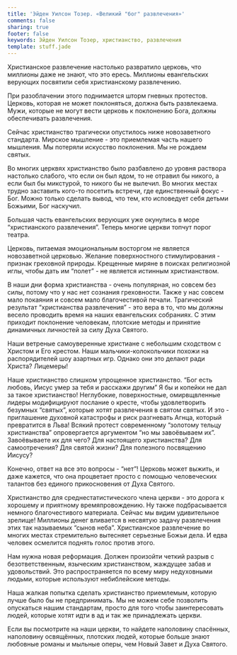 ```yaml
---
title: 'Эйден Уилсон Тозер. «Великий "бог" развлечения»'
comments: false
sharing: true
footer: false
keywords: Эйден Уилсон Тозер, христианство, развлечения
template: stuff.jade
---
```


Христианское ‪развлечение‬ настолько развратило ‪церковь‬, что миллионы даже не знают, что это ‪ересь‬. Миллионы евангельских верующих посвятили себя христианскому развлечению.

При разоблачении этого поднимается шторм гневных протестов. Церковь, которая не может поклоняться, должна быть развлекаема. Мужи, которые не могут вести церковь к поклонению Бога, должны обеспечивать развлечения.

Сейчас ‪‎христианство‬ трагически опустилось ниже новозаветного стандарта. Мирское мышление - это приемлемая часть нашего мышления. Мы потеряли искусство поклонения. Мы не рождаем святых.

Во многих церквях христианство было разбавлено до уровня раствора настолько слабого, что если он был ядом, то не отравил бы никого, а если был бы микстурой, то никого бы не вылечил. Во многих местах трудно заставить кого-то посетить встречи, где единственный фокус - ‪‎Бог‬. Можно только сделать вывод, что тем, кто исповедует себя детьми Божьими, Бог наскучил.

Большая часть евангельских верующих уже окунулись в море “христианского развлечения”. Теперь многие церкви топчут порог театра.

Церковь, питаемая эмоциональным восторгом не является новозаветной церковью. Желание поверхностного стимулирования - признак греховной природы. Крещенные миряне в поисках религиозной иглы, чтобы дать им “полет” - не является истинным христианством.

В наши дни форма христианства - очень популярная, но совсем без силы, потому что у нас нет сознания греховности. Также у нас совсем мало покаяния и совсем мало благочестивой печали. Трагический результат “христианства развлечения” - это вера в то, что мы должны весело проводить время на наших евангельских собраниях. С этим приходит ‪‎поклонение‬ человекам, плотские методы и принятие динамичных личностей за силу Духа Святого.

Наши ветреные самоуверенные христиане с небольшим сходством с Христом и Его крестом. Наши мальчики-колокольчики похожи на распорядителей шоу азартных игр. Однако они это делают ради Христа? Лицемеры!

Наше христианство слишком упрощенное христианство. “Бог есть любовь, ‪‎Иисус‬ умер за тебя и расскажи другим” Я бы и копейки не дал за такое христианство!
Неглубокие, поверхностные, омирвщвленные лидеры модифицируют послание о кресте, чтобы удовлетворить безумных “святых”, которые хотят развлечения в святом святых. И это - приглашение духовной катастрофы и риск разгневать Агнца, который превратится в Льва! Всякий протест современному “золотому тельцу христианства” опровергается аргументом “но мы завоёвываем их”. Завоёвываете их для чего? Для настоящего христианства? Для самоотречения? Для святой жизни? Для полезного посвящению Иисусу?

Конечно, ответ на все это вопросы - “нет”! Церковь может выжить, и даже кажется, что она процветает просто с помощью человеческих талантов без единого прикосновения от Духа Святого.

Христианство для среднестатистического члена церкви - это дорога к хорошему и приятному времяпровождению. Ну также подбрасывается немного благочестивого материала. Сейчас мы видим удивительное зрелище! Миллионы денег вливается в несвятую задачу развлечения этих так называемых “сынов неба”. Христианское развлечение во многих местах стремительно вытесняет серьезные Божьи дела. И едва человек осмелится поднять голос против этого.

Нам нужна новая ‪‎реформация‬. Должен произойти четкий разрыв с безответственным, языческим христианством, жаждущее забав и удовольствий. Это распространяется по всему миру недуховными людьми, которые используют небиблейские методы.

Наша жалкая попытка сделать христианство приемлемым, которую лучше было бы не предпринимать. Мы не можем себе позволить опускаться нашим стандартам, просто для того чтобы заинтересовать людей, которые хотят идти в ад и так же принадлежать церкви.

Если вы посмотрите на наши церкви, то найдете наполовину спасённых, наполовину освящённых, плотских людей, которые больше знают любовные романы и мыльные оперы, чем Новый Завет и Духа Святого.
